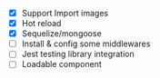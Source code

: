 - [x] Support Import images 
- [x] Hot reload
- [x] Sequelize/mongoose
- [ ] Install & config some middlewares
- [ ] Jest testing library integration
- [ ] Loadable component